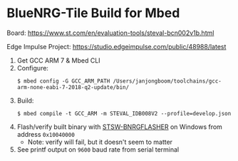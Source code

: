 # BlueNRG-Tile Build for Mbed

Board: https://www.st.com/en/evaluation-tools/steval-bcn002v1b.html

Edge Impulse Project: https://studio.edgeimpulse.com/public/48988/latest

1. Get GCC ARM 7 & Mbed CLI
1. Configure:
    ```
    $ mbed config -G GCC_ARM_PATH /Users/janjongboom/toolchains/gcc-arm-none-eabi-7-2018-q2-update/bin/
    ```
1. Build:
    ```
    $ mbed compile -t GCC_ARM -m STEVAL_IDB008V2 --profile=develop.json
    ```
1. Flash/verify built binary with [STSW-BNRGFLASHER](https://www.st.com/en/embedded-software/stsw-bnrgflasher.html) on Windows from address `0x10040000`
    - Note: verify will fail, but it doesn't seem to matter
1. See printf output on `9600` baud rate from serial terminal